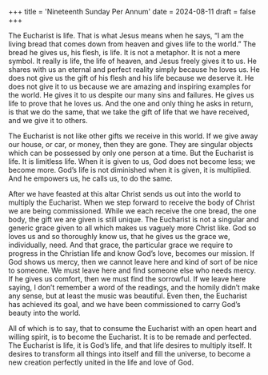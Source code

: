 +++
title = 'Nineteenth Sunday Per Annum'
date = 2024-08-11
draft = false
+++

The Eucharist is life. That is what Jesus means when he says, “I am the living bread that comes down from heaven and gives life to the world.” The bread he gives us, his flesh, is life. It is not a metaphor. It is not a mere symbol. It really is life, the life of heaven, and Jesus freely gives it to us. He shares with us an eternal and perfect reality simply because he loves us. He does not give us the gift of his flesh and his life because we deserve it. He does not give it to us because we are amazing and inspiring examples for the world. He gives it to us despite our many sins and failures. He gives us life to prove that he loves us. And the one and only thing he asks in return, is that we do the same, that we take the gift of life that we have received, and we give it to others.


The Eucharist is not like other gifts we receive in this world. If we give away our house, or car, or money, then they are gone. They are singular objects which can be possessed by only one person at a time. But the Eucharist is life. It is limitless life. When it is given to us, God does not become less; we become more. God’s life is not diminished when it is given, it is multiplied. And he empowers us, he calls us, to do the same.


After we have feasted at this altar Christ sends us out into the world to multiply the Eucharist. When we step forward to receive the body of Christ we are being commissioned. While we each receive the one bread, the one body, the gift we are given is still unique. The Eucharist is not a singular and generic grace given to all which makes us vaguely more Christ like. God so loves us and so thoroughly know us, that he gives us the grace we, individually, need. And that grace, the particular grace we require to progress in the Christian life and know God’s love, becomes our mission. If God shows us mercy, then we cannot leave here and kind of sort of be nice to someone. We must leave here and find someone else who needs mercy. If he gives us comfort, then we must find the sorrowful. If we leave here saying, I don’t remember a word of the readings, and the homily didn’t make any sense, but at least the music was beautiful. Even then, the Eucharist has achieved its goal, and we have been commissioned to carry God’s beauty into the world.


All of which is to say, that to consume the Eucharist with an open heart and willing spirit, is to become the Eucharist. It is to be remade and perfected. The Eucharist is life, it is God’s life, and that life desires to multiply itself. It desires to transform all things into itself and fill the universe, to become a new creation perfectly united in the life and love of God.

